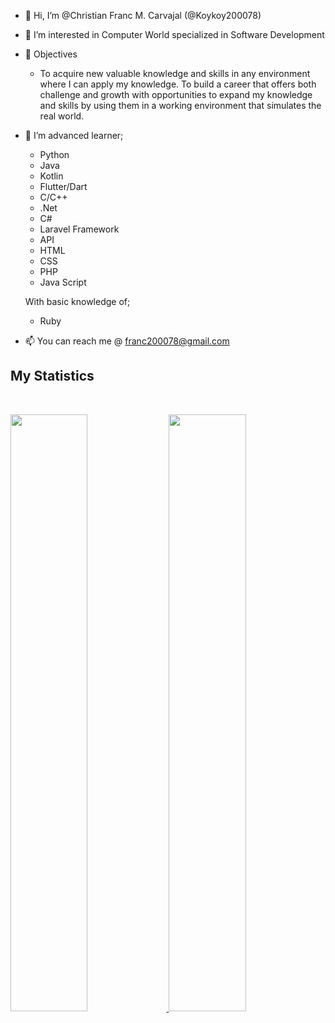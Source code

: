 - 👋 Hi, I’m @Christian Franc M. Carvajal (@Koykoy200078)
- 👀 I’m interested in Computer World specialized in Software Development
- 📑 Objectives
  - To acquire new valuable knowledge and skills in any environment where I can apply my knowledge. To build a career that offers both challenge and growth with opportunities to expand my knowledge and skills by using them in a working environment that simulates the real world.
- 🌱 I’m advanced learner;
  - Python
  - Java
  - Kotlin
  - Flutter/Dart
  - C/C++
  - .Net
  - C#
  - Laravel Framework
  - API
  - HTML
  - CSS
  - PHP
  - Java Script
  
  With basic knowledge of;
  - Ruby
  
- 📫 You can reach me @ franc200078@gmail.com

## My Statistics
<br/>
<p align="left">
  <a href="https://abhigyantrips.dev/">
  <img width="49.5%" src="[https://github-readme-stats.vercel.app/api?username=abhigyantrips&show_icons=true&theme=gruvbox&hide_border=true](https://github-readme-stats.vercel.app/api?username=Koykoy200078&show_icons=true&theme=gruvbox&hide_border=true)" />
    <img width="49.5%" src="[https://github-readme-streak-stats.herokuapp.com/?user=abhigyantrips&theme=gruvbox&hide_border=true](https://github-readme-streak-stats.herokuapp.com/?user=Koykoy200078&theme=gruvbox&hide_border=true)" />
  </a>
</p>
